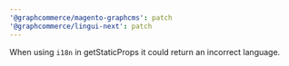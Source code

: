 ```yaml
---
'@graphcommerce/magento-graphcms': patch
'@graphcommerce/lingui-next': patch
---
```


When using `i18n` in getStaticProps it could return an incorrect language.
